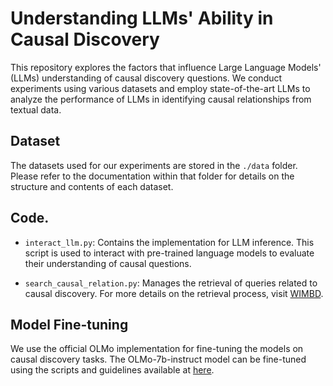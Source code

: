 # Understanding LLMs' Ability in Causal Discovery
This repository explores the factors that influence Large Language Models' (LLMs) understanding of causal discovery questions. We conduct experiments using various datasets and employ state-of-the-art LLMs to analyze the performance of LLMs in identifying causal relationships from textual data.

## Dataset
The datasets used for our experiments are stored in the `./data` folder. Please refer to the documentation within that folder for details on the structure and contents of each dataset.

## Code.
- `interact_llm.py`: Contains the implementation for LLM inference. This script is used to interact with pre-trained language models to evaluate their understanding of causal questions.
  
- `search_causal_relation.py`: Manages the retrieval of queries related to causal discovery. For more details on the retrieval process, visit [WIMBD](https://github.com/allenai/wimbd).

## Model Fine-tuning
We use the official OLMo implementation for fine-tuning the models on causal discovery tasks. The OLMo-7b-instruct model can be fine-tuned using the scripts and guidelines available at [here](https://github.com/allenai/open-instruct).

